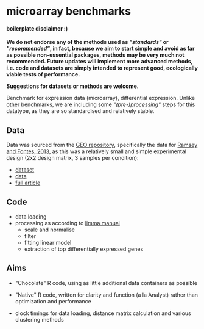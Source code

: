 # microarray benchmarks
#### boilerplate disclaimer :)
__We do not endorse any of the methods used as *"standards"* or *"recommended"*, in fact, because we aim to start simple and avoid as far as possible non-essential packages, methods may be very much not recommended. Future updates will implement more advanced methods, i.e. code and datasets are simply intended to represent good, ecologically viable tests of performance.__

__Suggestions for datasets or methods are welcome.__

Benchmark for expression data (microarray), differential expression. Unlike other benchmarks, we are including some *"(pre-)processing"* steps for this datatype, as they are so standardised and relatively stable.

Data
-----------
Data was sourced from the [GEO repository](http://www.ncbi.nlm.nih.gov/geo/), specifically the data for [Ramsey and Fontes, 2013](http://www.ncbi.nlm.nih.gov/pubmed/23954399), as this was a relatively small and simple experimental design (2x2 design matrix, 3 samples per condition):
- [dataset](http://www.ncbi.nlm.nih.gov/sites/GDSbrowser?acc=GDS5070)
- [data](http://www.ncbi.nlm.nih.gov/geo/query/acc.cgi?acc=GSE45417)
- [full article](http://www.ncbi.nlm.nih.gov/pmc/articles/PMC3783546/)


Code
-----------
- data loading
- processing as according to [limma manual](http://www.bioconductor.org/packages/release/bioc/vignettes/limma/inst/doc/usersguide.pdf)
    - scale and normalise
    - filter
    - fitting linear model
    - extraction of top differentially expressed genes


Aims
-----------
- "Chocolate" R code, using as little additional data containers as possible

- "Native" R code, written for clarity and function (a la Analyst) rather than optimization and performance

- clock timings for data loading, distance matrix calculation and various clustering methods
